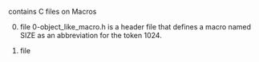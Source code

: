 contains C files on  Macros

0. file 0-object_like_macro.h is a header file that defines a macro named SIZE as an abbreviation for the token 1024.

1. file
